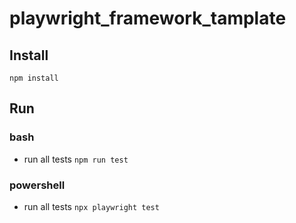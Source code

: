 # playwright_framework_tamplate
## Install
`npm install`
## Run
### bash
- run all tests
`npm run test`
### powershell
- run all tests
`npx playwright test`
